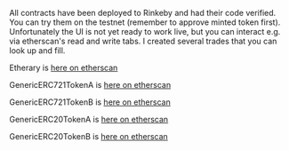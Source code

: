 All contracts have been deployed to Rinkeby and had their code verified. You can try them on the testnet (remember to approve minted token first). Unfortunately the UI is not yet ready to work live, but you can interact e.g. via etherscan's read and write tabs. I created several trades that you can look up and fill.

Etherary is [here on etherscan](https://rinkeby.etherscan.io/address/0x05126263a314a32daac14d163f774963f0928ae0)

GenericERC721TokenA is [here on etherscan](https://rinkeby.etherscan.io/address/0xda8f405ffef8b3fa88a4cd3a07415d598f3c0155)

GenericERC721TokenB is [here on etherscan](https://rinkeby.etherscan.io/address/0x2684c79a789ed0e21f178f2a6f87dc017544acf6)

GenericERC20TokenA is [here on etherscan](https://rinkeby.etherscan.io/address/0xf68d922c1c048ec8271a0f49a8f0c8c354f63111)

GenericERC20TokenB is [here on etherscan](https://rinkeby.etherscan.io/address/0x98402f4270e76ce9e5a9bfc5967ef4c2bf35f4ce)
